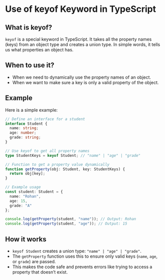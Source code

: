 
# Use of keyof Keyword in TypeScript

## What is keyof?
`keyof` is a special keyword in TypeScript. It takes all the property names (keys) from an object type and creates a union type. In simple words, it tells us what properties an object has.

## When to use it?
- When we need to dynamically use the property names of an object.
- When we want to make sure a key is only a valid property of the object.

## Example
Here is a simple example:

```typescript
// Define an interface for a student
interface Student {
  name: string;
  age: number;
  grade: string;
}

// Use keyof to get all property names
type StudentKeys = keyof Student; // "name" | "age" | "grade"

// Function to get a property value dynamically
function getProperty(obj: Student, key: StudentKeys) {
  return obj[key];
}

// Example usage
const student: Student = {
  name: "Rohan",
  age: 15,
  grade: "A"
};

console.log(getProperty(student, "name")); // Output: Rohan
console.log(getProperty(student, "age")); // Output: 15
```

## How it works
- `keyof Student` creates a union type: `"name" | "age" | "grade"`.
- The `getProperty` function uses this to ensure only valid keys (`name`, `age`, or `grade`) are passed.
- This makes the code safe and prevents errors like trying to access a property that doesn’t exist.
